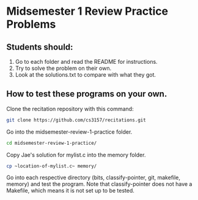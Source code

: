 # Midsemester 1 Review Practice Problems

## Students should:

1. Go to each folder and read the README for instructions.
2. Try to solve the problem on their own.
3. Look at the solutions.txt to compare with what they got.

## How to test these programs on your own.

Clone the recitation repository with this command:

```bash
git clone https://github.com/cs3157/recitations.git
```

Go into the midsemester-review-1-practice folder.

```bash
cd midsemester-review-1-practice/
```

Copy Jae's solution for mylist.c into the memory folder.

```bash
cp ~location-of-mylist.c~ memory/
```

Go into each respective directory (bits, classify-pointer, git, makefile, memory) and test the program. Note that classify-pointer does not have a Makefile, which means it is not set up to be tested.
